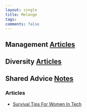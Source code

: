```yaml
---
layout: single
title: Melange
tags: 
comments: false
---
```


## Management [Articles](management.md)

## Diversity [Articles](diversity.md)

## Shared Advice [Notes](shared_tips.md)

### Articles
- [Survival Tips For Women In Tech](https://patricia.no/2018/09/06/survival_tips_for_women_in_tech.html)

